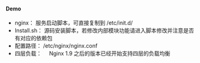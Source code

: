 #### Demo

- nginx：         服务启动脚本，可直接复制到 /etc/init.d/
- Install.sh：    源码安装脚本，若修改内部模块功能请进入脚本修改并注意是否有对应的依赖包
- 配置路径：       /etc/nginx/nginx.conf
- 四层负载：       Nginx 1.9 之后的版本已经开始支持四层的负载均衡
